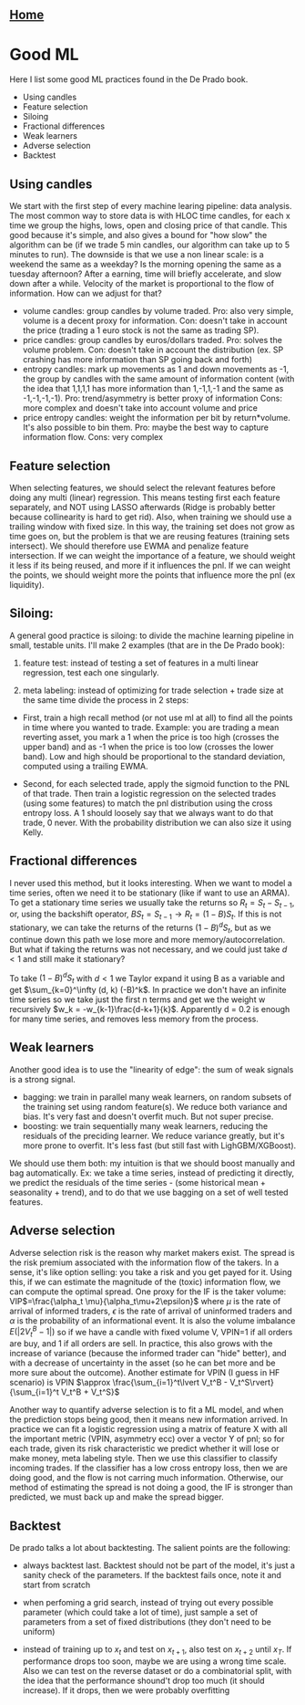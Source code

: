 ## [Home](../README.md)

# Good ML 

Here I list some good ML practices found in the De Prado book.
- Using candles
- Feature selection
- Siloing 
- Fractional differences
- Weak learners
- Adverse selection
- Backtest

## Using candles

We start with the first step of every machine learing pipeline: data analysis. The most common way to store data is with HLOC time candles, for each x time we group the highs, lows, open and closing price of that candle. This good because it's simple, and also gives a bound for "how slow" the algorithm can be (if we trade 5 min candles, our algorithm can take up to 5 minutes to run). The downside is that we use a non linear scale: is a weekend the same as a weekday? Is the morning opening the same as a tuesday afternoon? After a earning, time will briefly accelerate, and slow down after a while. Velocity of the market is proportional to the flow of information. How can we adjust for that?

- volume candles: group candles by volume traded. Pro: also very simple, volume is a decent proxy for information. Con: doesn't take in account the price (trading a 1 euro stock is not the same as trading SP).
- price candles: group candles by euros/dollars traded. Pro: solves the volume problem. Con: doesn't take in account the distribution (ex. SP crashing has more information than SP going back and forth)
- entropy candles: mark up movements as 1 and down movements as -1, the group by candles with the same amount of information content (with the idea that 1,1,1,1 has more information than 1,-1,1,-1 and the same as -1,-1,-1,-1). Pro: trend/asymmetry is better proxy of information Cons: more complex and doesn't take into account volume and price
- price entropy candles: weight the information per bit by return*volume. It's also possible to bin them. Pro: maybe the best way to capture information flow. Cons: very complex


## Feature selection

When selecting features, we should select the relevant features before doing any multi (linear) regression. This means testing first each feature separately, and NOT using LASSO afterwards (Ridge is probably better because collinearity is hard to get rid). Also, when training we should use a trailing window with fixed size. In this way, the training set does not grow as time goes on, but the problem is that we are reusing features (training sets intersect). We should therefore use EWMA and penalize feature intersection. If we can weight the importance of a feature, we should weight it less if its being reused, and more if it influences the pnl. If we can weight the points, we should weight more the points that influence more the pnl (ex liquidity).

## Siloing:

A general good practice is siloing: to divide the machine learning pipeline in small, testable units. I'll make 2 examples (that are in the De Prado book):

1) feature test: instead of testing a set of features in a multi linear regression, test each one singularly.

2) meta labeling: instead of optimizing for trade selection + trade size at the same time divide the process in 2 steps:

 - First, train a high recall method (or not use ml at all) to find all the points in time where you wanted to trade. Example: you are trading a mean reverting asset, you mark a 1 when the price is too high (crosses the upper band) and as -1 when the price is too low (crosses the lower band). Low and high should be proportional to the standard deviation, computed using a trailing EWMA.

 - Second, for each selected trade, apply the sigmoid function to the PNL of that trade. Then train a logistic regression on the selected trades (using some features) to match the pnl distribution using the cross entropy loss. A 1 should loosely say that we always want to do that trade, 0 never. With the probability distribution we can also size it using Kelly. 


## Fractional differences

 I never used this method, but it looks interesting. When we want to model a time series, often we need it to be stationary (like if want to use an ARMA). To get a stationary time series we usually take the returns so $R_t = S_t - S_{t-1}$, or, using the backshift operator, $BS_t = S_{t-1} \rightarrow R_t = (1-B)S_t$. If this is not stationary, we can take the returns of the returns  $(1-B)^d S_t$, but as we continue down this path we lose more and more memory/autocorrelation. But what if taking the returns was not necessary, and we could just take $d<1$ and still make it stationary? 

 To take $(1-B)^d S_t$ with $d<1$ we Taylor expand it using B as a variable and get $\sum_{k=0}^\infty (d, k) (-B)^k$. In practice we don't have an infinite time series so we take just the first n terms and get we the weight w recursively $w_k = -w_{k-1}\frac{d-k+1}{k}$. Apparently d = 0.2 is enough for many time series, and removes less memory from the process.

## Weak learners

Another good idea is to use the "linearity of edge": the sum of weak signals is a strong signal. 

- bagging: we train in parallel many weak learners, on random subsets of the training set using random feature(s). We reduce both variance and bias. It's very fast and doesn't overfit much. But not super precise.
- boosting: we train sequentially many weak learners, reducing the residuals of the preciding learner. We reduce variance greatly, but it's more prone to overfit. It's less fast (but still fast with LighGBM/XGBoost).

We should use them both: my intuition is that we should boost manually and bag automatically. Ex: we take a time series, instead of predicting it directly, we predict the residuals of the time series - (some historical mean + seasonality + trend), and to do that we use bagging on a set of well tested features. 

## Adverse selection

Adverse selection risk is the reason why market makers exist. The spread is the risk premium associated with the information flow of the takers. In a sense, it's like option selling: you take a risk and you get payed for it.
Using this, if we can estimate the magnitude of the (toxic) information flow, we can compute the optimal spread. One proxy for the IF is the taker volume: VIP$=\frac{\alpha_t \mu}{\alpha_t\mu+2\epsilon}$ where $\mu$ is the rate of arrival of informed traders, $\epsilon$ is the rate of arrival of uninformed traders and $\alpha$ is the probability of an informational event. It is also the volume imbalance $E(\lvert 2V^B_t-1\rvert)$ so if we have a candle with fixed volume V, VPIN=1 if all orders are buy, and 1 if all orders are sell. In practice, this also grows with the increase of variance (because the informed trader can "hide" better), and with a decrease of uncertainty in the asset (so he can bet more and be more sure about the outcome). Another estimate for VPIN (I guess in HF scenario) is VPIN $\approx \frac{\sum_{i=1}^t\lvert V_t^B - V_t^S\rvert}{\sum_{i=1}^t V_t^B + V_t^S}$

Another way to quantify adverse selection is to fit a ML model, and when the prediction stops being good, then it means new information arrived. In practice we can fit a logistic regression using a matrix of feature X with all the important metric (VPIN, asymmetry ecc) over a vector Y of pnl; so for each trade, given its risk characteristic we predict whether it will lose or make money, meta labeling style. Then we use this classifier to classify incoming trades. If the classifier has a low cross entropy loss, then we are doing good, and the flow is not carring much information. Otherwise, our method of estimating the spread is not doing a good, the IF is stronger than predicted, we must back up and make the spread bigger.

## Backtest

De prado talks a lot about backtesting. The salient points are the following:

- always backtest last. Backtest should not be part of the model, it's just a sanity check of the parameters. If the backtest fails once, note it and start from scratch

- when perfoming a grid search, instead of trying out every possible parameter (which could take a lot of time), just sample a set of parameters from a set of fixed distributions (they don't need to be uniform)

- instead of training up to $x_t$ and test on $x_{t+1}$, also test on $x_{t+2}$ until $x_{T}$. If performance drops too soon, maybe we are using a wrong time scale. Also we can test on the reverse dataset or do a combinatorial split, with the idea that the performance shound't drop too much (it should increase). If it drops, then we were probably overfitting 
